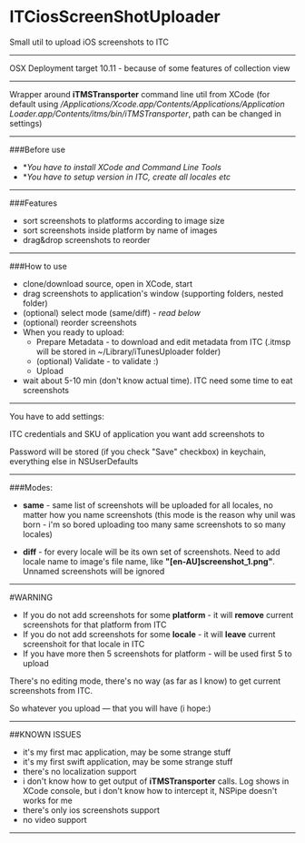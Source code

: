 # ITCiosScreenShotUploader

Small util to upload iOS screenshots to ITC

****
OSX Deployment target 10.11 - because of some features of collection view 
****

Wrapper around **iTMSTransporter** command line util from XCode (for default using */Applications/Xcode.app/Contents/Applications/Application Loader.app/Contents/itms/bin/iTMSTransporter*, path can be changed in settings)

****
###Before use
* **You have to install XCode and Command Line Tools*
* **You have to setup version in ITC, create all locales etc* 

****
###Features
* sort screenshots to platforms according to image size
* sort screenshots inside platform by name of images
* drag&drop screenshots to reorder

****

###How to use
* clone/download source, open in XCode, start
* drag screenshots to application's window (supporting folders, nested folder)
* (optional) select mode (same/diff) - *read below*
* (optional) reorder screenshots
* When you ready to upload:
	* Prepare Metadata - to download and edit metadata from ITC (.itmsp will be stored in ~/Library/iTunesUploader folder)
	* (optional) Validate - to validate :)
	* Upload
* wait about 5-10 min (don't know actual time). ITC need some time to eat screenshots 
	

****

You have to add settings:

 ITC credentials and SKU of application you want add screenshots to

 Password will be stored (if you check "Save" checkbox) in keychain, everything else in NSUserDefaults

****

###Modes:

* **same** - same list of screenshots will be uploaded for all locales, no matter how you name screenshots (this mode is the reason why unil was born - i'm so bored uploading too many same screenshots to so many locales)

* **diff** - for every locale will be its own set of screenshots. Need to add locale name to image's file name, like **"[en-AU]screenshot_1.png"**. Unnamed screenshots will be ignored

****
#WARNING
* If you do not add screenshots for some **platform** - it will **remove** current screenshots for that platform from ITC
* If you do not add screenshots for some **locale** - it will **leave** current screenshoit for that locale in ITC 
* If you have more then 5 screenshots for platform - will be used first 5 to upload

There's no editing mode, there's no way (as far as I know) to get current screenshots from ITC. 

So whatever you upload — that you will have (i hope:)


 
****
##KNOWN ISSUES
* it's my first mac application, may be some strange stuff
* it's my first swift application, may be some strange stuff
* there's no localization support
* i don't know how to get output of **iTMSTransporter** calls. Log shows in XCode console, but i don't know how to intercept it, NSPipe doesn't works for me
* there's only ios screenshots support 
* no video support

****

